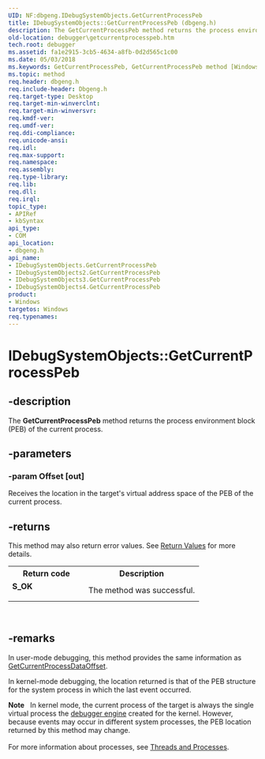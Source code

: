 ```yaml
---
UID: NF:dbgeng.IDebugSystemObjects.GetCurrentProcessPeb
title: IDebugSystemObjects::GetCurrentProcessPeb (dbgeng.h)
description: The GetCurrentProcessPeb method returns the process environment block (PEB) of the current process.
old-location: debugger\getcurrentprocesspeb.htm
tech.root: debugger
ms.assetid: fa1e2915-3cb5-4634-a8fb-0d2d565c1c00
ms.date: 05/03/2018
ms.keywords: GetCurrentProcessPeb, GetCurrentProcessPeb method [Windows Debugging], GetCurrentProcessPeb method [Windows Debugging],IDebugSystemObjects interface, GetCurrentProcessPeb method [Windows Debugging],IDebugSystemObjects2 interface, GetCurrentProcessPeb method [Windows Debugging],IDebugSystemObjects3 interface, GetCurrentProcessPeb method [Windows Debugging],IDebugSystemObjects4 interface, IDebugSystemObjects interface [Windows Debugging],GetCurrentProcessPeb method, IDebugSystemObjects.GetCurrentProcessPeb, IDebugSystemObjects2 interface [Windows Debugging],GetCurrentProcessPeb method, IDebugSystemObjects2::GetCurrentProcessPeb, IDebugSystemObjects3 interface [Windows Debugging],GetCurrentProcessPeb method, IDebugSystemObjects3::GetCurrentProcessPeb, IDebugSystemObjects4 interface [Windows Debugging],GetCurrentProcessPeb method, IDebugSystemObjects4::GetCurrentProcessPeb, IDebugSystemObjects::GetCurrentProcessPeb, IDebugSystemObjects_fd672d78-9254-4f24-9f10-99a91d825f2e.xml, dbgeng/IDebugSystemObjects2::GetCurrentProcessPeb, dbgeng/IDebugSystemObjects3::GetCurrentProcessPeb, dbgeng/IDebugSystemObjects4::GetCurrentProcessPeb, dbgeng/IDebugSystemObjects::GetCurrentProcessPeb, debugger.getcurrentprocesspeb
ms.topic: method
req.header: dbgeng.h
req.include-header: Dbgeng.h
req.target-type: Desktop
req.target-min-winverclnt: 
req.target-min-winversvr: 
req.kmdf-ver: 
req.umdf-ver: 
req.ddi-compliance: 
req.unicode-ansi: 
req.idl: 
req.max-support: 
req.namespace: 
req.assembly: 
req.type-library: 
req.lib: 
req.dll: 
req.irql: 
topic_type:
- APIRef
- kbSyntax
api_type:
- COM
api_location:
- dbgeng.h
api_name:
- IDebugSystemObjects.GetCurrentProcessPeb
- IDebugSystemObjects2.GetCurrentProcessPeb
- IDebugSystemObjects3.GetCurrentProcessPeb
- IDebugSystemObjects4.GetCurrentProcessPeb
product:
- Windows
targetos: Windows
req.typenames: 
---
```


# IDebugSystemObjects::GetCurrentProcessPeb


## -description


The <b>GetCurrentProcessPeb</b> method returns the process environment block (PEB) of the current process.


## -parameters




### -param Offset [out]

Receives the location in the target's virtual address space of the PEB of the current process.


## -returns



This method may also return error values.  See <a href="https://docs.microsoft.com/windows-hardware/drivers/debugger/hresult-values">Return Values</a> for more details.

<table>
<tr>
<th>Return code</th>
<th>Description</th>
</tr>
<tr>
<td width="40%">
<dl>
<dt><b>S_OK</b></dt>
</dl>
</td>
<td width="60%">
The method was successful.

</td>
</tr>
</table>
 




## -remarks



In user-mode debugging, this method provides the same information as <a href="https://docs.microsoft.com/windows-hardware/drivers/ddi/content/dbgeng/nf-dbgeng-idebugsystemobjects4-getcurrentprocessdataoffset">GetCurrentProcessDataOffset</a>.

In kernel-mode debugging, the location returned is that of the PEB structure for the system process in which the last event occurred.

<div class="alert"><b>Note</b>    In kernel mode, the current process of the target is always the single virtual process the <a href="https://docs.microsoft.com/windows-hardware/drivers/debugger/introduction">debugger engine</a> created for the kernel.  However, because events may occur in different system processes, the PEB location returned by this method may change.</div>
<div> </div>
For more information about processes, see <a href="https://docs.microsoft.com/windows-hardware/drivers/debugger/threads-and-processes">Threads and Processes</a>.



